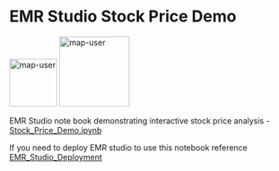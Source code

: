 # EMR Studio Stock Price Demo

<img width="85" alt="map-user" src="https://img.shields.io/badge/views-039-green"> <img width="125" alt="map-user" src="https://img.shields.io/badge/unique visits-017-green">

EMR Studio note book demonstrating interactive stock price analysis - [Stock_Price_Demo.ipynb](https://github.com/ev2900/EMR_Studio_Stock_Price_Demo/blob/main/Stock_Price_Demo.ipynb)

If you need to deploy EMR studio to use this notebook reference [EMR_Studio_Deployment](https://github.com/ev2900/EMR_Studio_Deployment)
